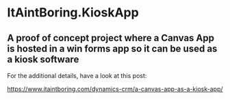 # ItAintBoring.KioskApp

## A proof of concept project where a Canvas App is hosted in a win forms app so it can be used as a kiosk software

For the additional details, have a look at this post:

https://www.itaintboring.com/dynamics-crm/a-canvas-app-as-a-kiosk-app/
